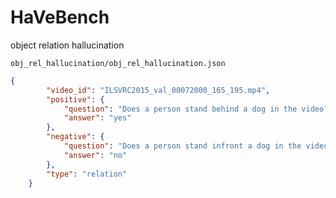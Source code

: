 # HaVeBench

object relation hallucination

`obj_rel_hallucination/obj_rel_hallucination.json`
```json
{
        "video_id": "ILSVRC2015_val_00072000_165_195.mp4",
        "positive": {
            "question": "Does a person stand behind a dog in the video?",
            "answer": "yes"
        },
        "negative": {
            "question": "Does a person stand infront a dog in the video?",
            "answer": "no"
        },
        "type": "relation"
    }
```
